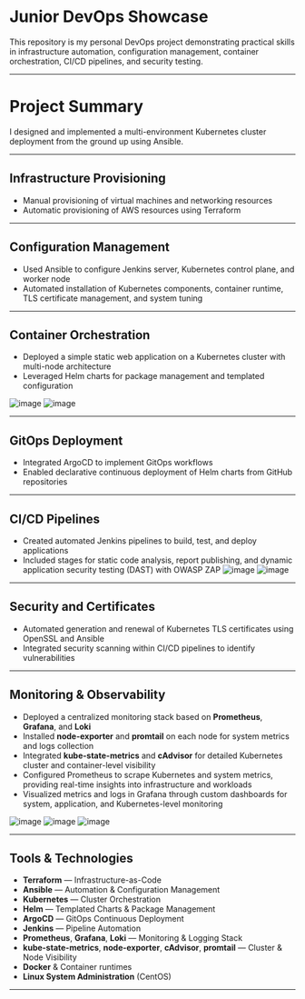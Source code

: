 # Junior DevOps Showcase

This repository is my personal DevOps  project demonstrating practical skills in infrastructure automation, configuration management, container orchestration, CI/CD pipelines, and security testing.

---

# Project Summary

I designed and implemented a multi-environment Kubernetes cluster deployment from the ground up using Ansible.

---

## Infrastructure Provisioning

- Manual provisioning of virtual machines and networking resources  
- Automatic provisioning of AWS resources using Terraform  

---

## Configuration Management

- Used Ansible to configure Jenkins server, Kubernetes control plane, and worker node  
- Automated installation of Kubernetes components, container runtime, TLS certificate management, and system tuning  

---

## Container Orchestration

- Deployed a simple static web application on a Kubernetes cluster with multi-node architecture  
- Leveraged Helm charts for package management and templated configuration  

![image](https://github.com/user-attachments/assets/db803d81-5023-4918-8c9f-369ee010beb1)
![image](https://github.com/user-attachments/assets/ee0b3e1e-5583-49dc-8974-65c160993f0c)

---

## GitOps Deployment

- Integrated ArgoCD to implement GitOps workflows  
- Enabled declarative continuous deployment of Helm charts from GitHub repositories  

---

## CI/CD Pipelines

- Created automated Jenkins pipelines to build, test, and deploy applications  
- Included stages for static code analysis, report publishing, and dynamic application security testing (DAST) with OWASP ZAP
![image](https://github.com/user-attachments/assets/914a6278-ddfa-431e-887a-2869cc548d7d)
![image](https://github.com/user-attachments/assets/70e408a5-6dd5-4a55-8b13-7724a472b8b1)

---

## Security and Certificates

- Automated generation and renewal of Kubernetes TLS certificates using OpenSSL and Ansible  
- Integrated security scanning within CI/CD pipelines to identify vulnerabilities  

---

## Monitoring & Observability

- Deployed a centralized monitoring stack based on **Prometheus**, **Grafana**, and **Loki**  
- Installed **node-exporter** and **promtail** on each node for system metrics and logs collection  
- Integrated **kube-state-metrics** and **cAdvisor** for detailed Kubernetes cluster and container-level visibility  
- Configured Prometheus to scrape Kubernetes and system metrics, providing real-time insights into infrastructure and workloads  
- Visualized metrics and logs in Grafana through custom dashboards for system, application, and Kubernetes-level monitoring

![image](https://github.com/user-attachments/assets/ff405316-8d50-492a-a9d2-7d3291408985)
![image](https://github.com/user-attachments/assets/b3a6c139-9851-4bd5-ab2f-cd00dc93e410)
![image](https://github.com/user-attachments/assets/01b591be-2e29-4c67-986f-41561702480e)


---

## Tools & Technologies

- **Terraform** — Infrastructure-as-Code  
- **Ansible** — Automation & Configuration Management  
- **Kubernetes** — Cluster Orchestration  
- **Helm** — Templated Charts & Package Management  
- **ArgoCD** — GitOps Continuous Deployment  
- **Jenkins** — Pipeline Automation  
- **Prometheus**, **Grafana**, **Loki** — Monitoring & Logging Stack  
- **kube-state-metrics**, **node-exporter**, **cAdvisor**, **promtail** — Cluster & Node Visibility  
- **Docker** & Container runtimes  
- **Linux System Administration** (CentOS)  

---
